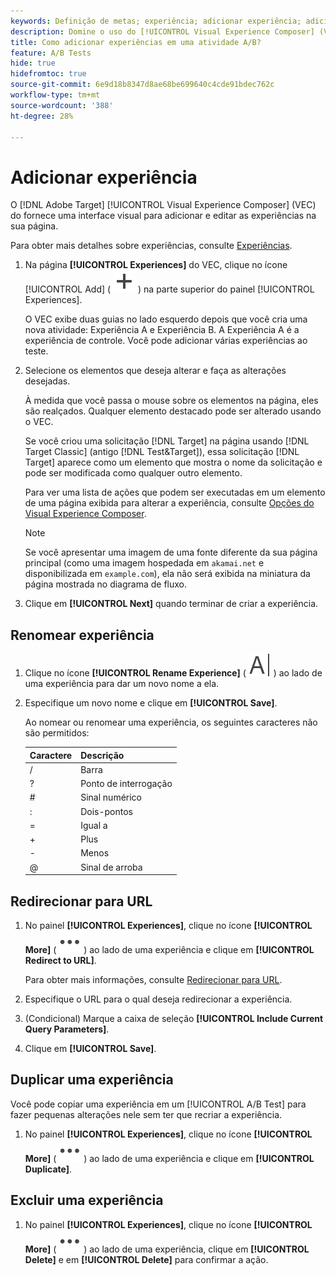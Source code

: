 ```yaml
---
keywords: Definição de metas; experiência; adicionar experiência; adicionar experiência
description: Domine o uso do [!UICONTROL Visual Experience Composer] (VEC) para adicionar experiências às atividades.
title: Como adicionar experiências em uma atividade A/B?
feature: A/B Tests
hide: true
hidefromtoc: true
source-git-commit: 6e9d18b8347d8ae68be699640c4cde91bdec762c
workflow-type: tm+mt
source-wordcount: '388'
ht-degree: 28%

---
```


# Adicionar experiência

O [!DNL Adobe Target] [!UICONTROL Visual Experience Composer] (VEC) do fornece uma interface visual para adicionar e editar as experiências na sua página.

Para obter mais detalhes sobre experiências, consulte [Experiências](/help/main/c-experiences/experiences.md#concept_A2E10F6AFB3D4AEAB6951EE14688848D).

1. Na página **[!UICONTROL Experiences]** do VEC, clique no ícone [!UICONTROL Add] ( ![Ícone Adicionar](/help/main/assets/icons/Add.svg) ) na parte superior do painel [!UICONTROL Experiences].

   O VEC exibe duas guias no lado esquerdo depois que você cria uma nova atividade: Experiência A e Experiência B. A Experiência A é a experiência de controle. Você pode adicionar várias experiências ao teste.

1. Selecione os elementos que deseja alterar e faça as alterações desejadas.

   À medida que você passa o mouse sobre os elementos na página, eles são realçados. Qualquer elemento destacado pode ser alterado usando o VEC.

   Se você criou uma solicitação [!DNL Target] na página usando [!DNL Target Classic] (antigo [!DNL Test&Target]), essa solicitação [!DNL Target] aparece como um elemento que mostra o nome da solicitação e pode ser modificada como qualquer outro elemento.

   Para ver uma lista de ações que podem ser executadas em um elemento de uma página exibida para alterar a experiência, consulte [Opções do Visual Experience Composer](/help/main/c-experiences/c-visual-experience-composer/viztarget-options.md).

   >[!NOTE]
   >
   >Se você apresentar uma imagem de uma fonte diferente da sua página principal (como uma imagem hospedada em `akamai.net` e disponibilizada em `example.com`), ela não será exibida na miniatura da página mostrada no diagrama de fluxo.

1. Clique em **[!UICONTROL Next]** quando terminar de criar a experiência.

## Renomear experiência

1. Clique no ícone **[!UICONTROL Rename Experience]** ( ![Ícone Renomear](/help/main/assets/icons/Rename.svg) ) ao lado de uma experiência para dar um novo nome a ela.

2. Especifique um novo nome e clique em **[!UICONTROL Save]**.

   Ao nomear ou renomear uma experiência, os seguintes caracteres não são permitidos:

   | Caractere | Descrição |
   |--- |--- |
   | / | Barra |
   | ? | Ponto de interrogação |
   | # | Sinal numérico |
   | : | Dois-pontos |
   | = | Igual a |
   | + | Plus |
   | - | Menos |
   | @ | Sinal de arroba |

## Redirecionar para URL

1. No painel **[!UICONTROL Experiences]**, clique no ícone **[!UICONTROL More]** ( ![ícone Mais](/help/main/assets/icons/MoreSmall.svg) ) ao lado de uma experiência e clique em **[!UICONTROL Redirect to URL]**.

   Para obter mais informações, consulte [Redirecionar para URL](/help/main/c-experiences/c-visual-experience-composer/redirect-offer.md).

1. Especifique o URL para o qual deseja redirecionar a experiência.

1. (Condicional) Marque a caixa de seleção **[!UICONTROL Include Current Query Parameters]**.

1. Clique em **[!UICONTROL Save]**.

## Duplicar uma experiência

Você pode copiar uma experiência em um [!UICONTROL A/B Test] para fazer pequenas alterações nele sem ter que recriar a experiência.

1. No painel **[!UICONTROL Experiences]**, clique no ícone **[!UICONTROL More]** ( ![ícone Mais](/help/main/assets/icons/MoreSmall.svg) ) ao lado de uma experiência e clique em **[!UICONTROL Duplicate]**.

## Excluir uma experiência

1. No painel **[!UICONTROL Experiences]**, clique no ícone **[!UICONTROL More]** ( ![Ícone de mais](/help/main/assets/icons/MoreSmall.svg) ) ao lado de uma experiência, clique em **[!UICONTROL Delete]** e em **[!UICONTROL Delete]** para confirmar a ação.